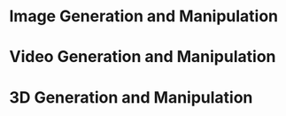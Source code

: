 # Image Generation and Manipulation

# Video Generation and Manipulation

# 3D Generation and Manipulation